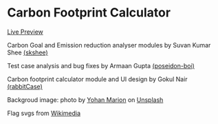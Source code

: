 # Carbon Footprint Calculator
<a href = "https://rabbitcase.github.io/carbon-footprint-calculator">Live Preview</a>

Carbon Goal and Emission reduction analyser modules by Suvan Kumar Shee <a href="https://github.com/skshee">(skshee)</a>

Test case analysis and bug fixes by Armaan Gupta <a href="https://github.com/poseidon-boi">(poseidon-boi)</a>

Carbon footprint calculator module and UI design by Gokul Nair <a href="https://github.com/rabbitcase">(rabbitCase)</a>

Backgroud image: photo by <a href="https://unsplash.com/@yohanmarion?utm_content=creditCopyText&utm_medium=referral&utm_source=unsplash">Yohan Marion</a> on <a href="https://unsplash.com/photos/a-large-green-landscape-nByLkhn1IsI?utm_content=creditCopyText&utm_medium=referral&utm_source=unsplash">Unsplash</a>
            
Flag svgs from <a href="https://commons.wikimedia.org/">Wikimedia</a>
